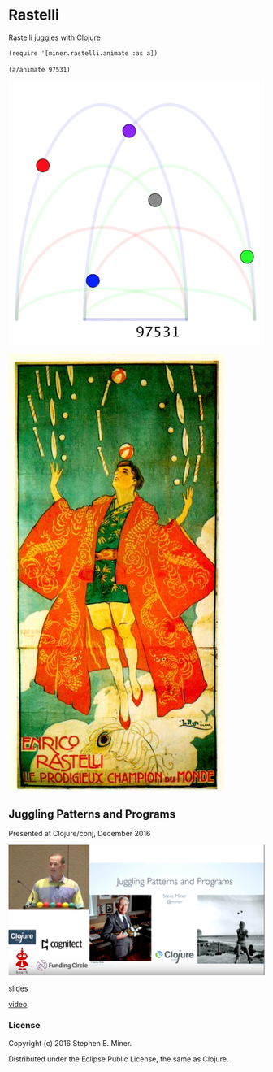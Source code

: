 # Rastelli

Rastelli juggles with Clojure

```
(require '[miner.rastelli.animate :as a])

(a/animate 97531)
```

[![Sample 97531](images/97531.png)](https:/miner.github.io/rastelli)

[![Enrico Rastelli](images/rastelli.jpg)](https://en.wikipedia.org/wiki/Enrico_Rastelli)


## Juggling Patterns and Programs
Presented at Clojure/conj, December 2016

[![Juggling Patterns and Programs](images/jugpat.png)](https://www.youtube.com/watch?v=TqG176T69VM)

[slides](https://speakerdeck.com/miner/juggling-patterns-and-programs)

[video](https://www.youtube.com/watch?v=TqG176T69VM)


### License

Copyright (c) 2016 Stephen E. Miner.

Distributed under the Eclipse Public License, the same as Clojure.

